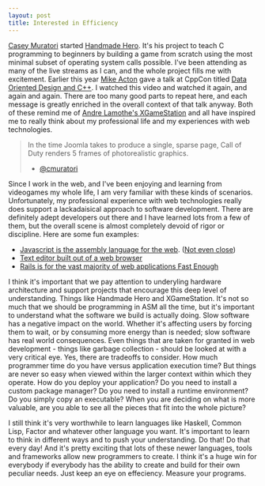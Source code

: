 ```yaml
---
layout: post
title: Interested in Efficiency
---
```


  [Casey Muratori](http://mollyrocket.com/casey/about.html) started [Handmade Hero](http://handmadehero.org/).  It's his project to teach C programming to beginners by building a game from scratch using the most minimal subset of operating system calls possible.  I've been attending as many of the live streams as I can, and the whole project fills me with excitement.  Earlier this year [Mike Acton](https://twitter.com/mike_acton) gave a talk at CppCon titled [Data Oriented Design and C++](https://www.youtube.com/watch?v=rX0ItVEVjHc). I watched this video and watched it again, and again and again.  There are too many good parts to repeat here, and each message is greatly enriched in the overall context of that talk anyway.  Both of these remind me of [Andre Lamothe's XGameStation](http://www.xgamestation.com/about_xgamestation.php) and all have inspired me to really think about my professional life and my experiences with web technologies.

  > In the time Joomla takes to produce a single, sparse page, Call of Duty renders 5 frames of photorealistic graphics.
  > - [@cmuratori](https://twitter.com/cmuratori/status/536675456087359489)
  
  Since I work in the web, and I've been enjoying and learning from videogames my whole life, I am very familiar with these kinds of scenarios.  Unfortunately, my professional experience with web technologies really does support a lackadaisical approach to software development. There are definitely adept developers out there and I have learned lots from a few of them, but the overall scene is almost completely devoid of rigor or discipline. Here are some fun examples:

  - [Javascript is the assembly language for the web](http://www.hanselman.com/blog/JavaScriptIsAssemblyLanguageForTheWebSematicMarkupIsDeadCleanVsMachinecodedHTML.aspx). ([Not even close](http://benchmarksgame.alioth.debian.org/u32/benchmark.php?test=all&lang=v8&lang2=gcc&data=u32))
  - [Text editor built out of a web browser](https://atom.io/)
  - [Rails is for the vast majority of web applications Fast Enough](http://www.joelonsoftware.com/items/2006/09/12.html)

  I think it's important that we pay attention to underyling hardware architecture and support projects that encourage this deep level of understanding.  Things like Handmade Hero and XGameStation.  It's not so much that we should be programming in ASM all the time, but it's important to understand what the software we build is actually doing.  Slow software has a negative impact on the world.  Whether it's affecting users by forcing them to wait, or by consuming more energy than is needed; slow software has real world consequences.  Even things that are taken for granted in web development - things like garbage collection - should be looked at with a very critical eye.  Yes, there are tradeoffs to consider. How much programmer time do you have versus application execution time?  But things are never so easy when viewed within the larger context within which they operate.  How do you deploy your application?  Do you need to install a custom package manager?  Do you need to install a runtime environment?  Do you simply copy an executable?  When you are deciding on what is more valuable, are you able to see all the pieces that fit into the whole picture?

  I still think it's very worthwhile to learn languages like Haskell, Common Lisp, Factor and whatever other language you want.  It's important to learn to think in different ways and to push your understanding.  Do that!  Do that every day!  And it's pretty exciting that lots of these newer languages, tools and frameworks allow new programmers to create. I think it's a huge win for everybody if everybody has the ability to create and build for their own peculiar needs.  Just keep an eye on effeciency. Measure your programs.  
  